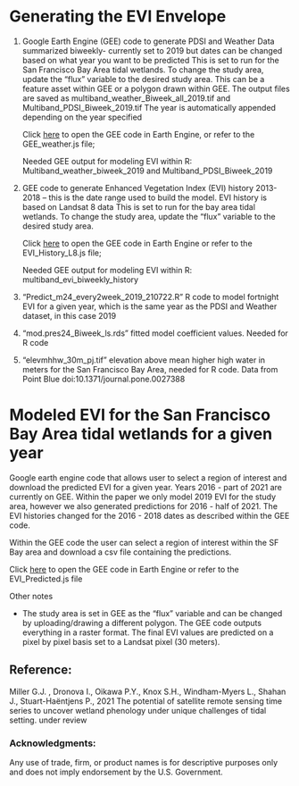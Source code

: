 # Generating the EVI Envelope

1) Google Earth Engine (GEE) code to generate PDSI and Weather Data summarized biweekly- currently set to 2019 but dates can be changed based on what year you want to be predicted
This is set to run for the San Francisco Bay Area tidal wetlands. To change the study area, update the “flux” variable to the desired study area. This can be a feature asset within GEE or a polygon drawn within GEE. 
The output files are saved as multiband_weather_Biweek_all_2019.tif and Multiband_PDSI_Biweek_2019.tif
The year is automatically appended depending on the year specified  

    Click [here](https://code.earthengine.google.com/dd287aa68b15dbfd7e9d8eab231d90de) to open the GEE code in Earth Engine, or refer to the GEE_weather.js file;
    
    Needed GEE output for modeling EVI within R: Multiband_weather_biweek_2019 and Multiband_PDSI_Biweek_2019

2) GEE code to generate Enhanced Vegetation Index (EVI) history 2013-2018 – this is the date range used to build the model. EVI history is based on Landsat 8 data 
This is set to run for the bay area tidal wetlands. To change the study area, update the “flux” variable to the desired study area. 

    Click [here](https://code.earthengine.google.com/571beaa40f5611b0680af94c8139d511) to open the GEE code in Earth Engine or refer to the EVI_History_L8.js file;
    
    Needed GEE output for modeling EVI within R: multiband_evi_biweekly_history

3) “Predict_m24_every2week_2019_210722.R”     R code to model fortnight EVI for a given year, which is the same year as the PDSI and Weather dataset, in this case 2019

4) “mod.pres24_Biweek_ls.rds” fitted model coefficient values. Needed for R code

5) “elevmhhw_30m_pj.tif” elevation above mean higher high water in meters for the San Francisco Bay Area, needed for R code. Data from Point Blue doi:10.1371/journal.pone.0027388

# Modeled EVI for the San Francisco Bay Area tidal wetlands for a given year

Google earth engine code that allows user to select a region of interest and download the predicted EVI for a given year. Years 2016 - part of 2021 are currently on GEE. Within the paper we only model 2019 EVI for the study area, however we also generated predictions for 2016 - half of 2021. The EVI histories changed for the 2016 - 2018 dates as described within the GEE code.

Within the GEE code the user can select a region of interest within the SF Bay area and download a csv file containing the predictions. 

   Click [here](https://code.earthengine.google.com/781cdffaa878331de9b176dad94335e3) to open the GEE code in Earth Engine or refer to the EVI_Predicted.js file

Other notes
* The study area is set in GEE as the “flux” variable and can be changed by uploading/drawing a different polygon. 
The GEE code outputs everything in a raster format. The final EVI values are predicted on a pixel by pixel basis set to a Landsat pixel (30 meters). 


## Reference:

Miller G.J. , Dronova I., Oikawa P.Y., Knox S.H., Windham-Myers L., Shahan J., Stuart-Haëntjens P., 2021 The potential of satellite remote sensing time series to uncover wetland phenology under unique challenges of tidal setting. under review

###   Acknowledgments:
Any use of trade, firm, or product names is for descriptive purposes only and does not imply endorsement by the U.S. Government.
